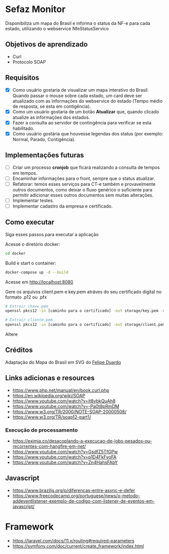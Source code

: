 # Sefaz Monitor

Disponibiliza um mapa do Brasil e informa o status da NF-e para cada estado, utilizando o webservice NfeStatusServico

## Objetivos de aprendizado

- Curl
- Protocolo SOAP

## Requisitos

- [x] Como usuário gostaria de visualizar um mapa interativo do Brasil. Quando passar o mouse sobre cada estado, um
      card deve ser atualizado com as informações do webservice do estado (Tempo médio de resposta, se esta em contigência).
- [x] Como um usuário gostaria de um botão **Atualizar** que, quando clicado atualize as informações dos estados.
- [x] Fazer a consulta ao servidor de contingência para verificar se esta habilitado.
- [x] Como usuário gostária que houvesse legendas dos status (por exemplo: Normal, Parado, Contigência).

## Implementações futuras

- [ ] Criar um processo **cronjob** que ficará realizando a consulta de tempos em tempos.
- [ ] Encaminhar informações para o front, sempre que o status atualizar.
- [ ] Refatorar: temos esses serviços para CT-e também e provavelmente outros documentos, como deixar o fluxo genérico o suficiente para
      permitir adicionar esses outros documentos sem muitas alterações.
- [ ] Implementar testes.
- [ ] Implementar cadastro da empresa e certificado.

## Como executar

Siga esses passos para executar a aplicação

Acesse o diretório docker:

```sh
cd docker
```

Build e start o container:

```sh
docker-compose up -d --build
```

Acesse em [http://localhost:8080](http://localhost:8080)

Gere os arquivos client.pem e key.pem atráves do seu certificado digital no formato .p12 ou .pfx

```sh
# Extrair chave.pem
openssl pkcs12 -in [caminho para o certificado] -out storage/key.pem -nocerts -nodes

# Extrair cliente.pem
openssl pkcs12 -in [caminho para o certificado] -out storage/client.pem -clcerts -nokeys -nodes
```

Altere

## Créditos

Adaptação do Mapa do Brasil em SVG do [Felipe Duardo](https://github.com/felipeduardo/mapa-brasil-svg)

## Links adicionas e resources

- https://www.php.net/manual/en/book.curl.php
- https://en.wikipedia.org/wiki/SOAP
- https://www.youtube.com/watch?v=it8ybkQuAh8
- https://www.youtube.com/watch?v=-Pa0t8pRmDM
- https://www.w3.org/TR/2000/NOTE-SOAP-20000508/
- https://www.w3.org/TR/soap12-part1/

### Execução de processamento

- https://eximia.co/desacoplando-a-execucao-de-jobs-pesados-ou-recorrentes-com-hangfire-em-net/
- https://www.youtube.com/watch?v=GsdfZ5TfGPw
- https://www.youtube.com/watch?v=p1D4FkFyoFA
- https://www.youtube.com/watch?v=Zn4HahsFAbY

## Javascript

- https://www.braziljs.org/p/diferencas-entre-async-e-defer
- https://www.freecodecamp.org/portuguese/news/o-metodo-addeventlistener-exemplo-de-codigo-com-listener-de-eventos-em-javascript/

# Framework

- https://laravel.com/docs/11.x/routing#required-parameters
- https://symfony.com/doc/current/create_framework/index.html
